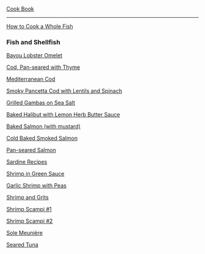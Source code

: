[Cook Book](https://github.com/vmsmith/CookBook/blob/master/README.md)  

-----  

[How to Cook a Whole Fish](https://www.foodandwine.com/news/how-to-cook-whole-fish)  

### Fish and Shellfish    

[Bayou Lobster Omelet]()  

[Cod, Pan-seared with Thyme](https://github.com/vmsmith/CookBook/blob/master/fish_cod_pan-seared_thyme.md)

[Mediterranean Cod](https://github.com/vmsmith/CookBook/blob/master/fish_cod_mediterranean.md)

[Smoky Pancetta Cod with Lentils and Spinach](https://github.com/vmsmith/CookBook/blob/master/fish_cod_smoky-pancetta.md)  

[Grilled Gambas on Sea Salt](https://github.com/vmsmith/CookBook/blob/master/fish_gambas_grilled.md)  

[Baked Halibut with Lemon Herb Butter Sauce](https://github.com/vmsmith/CookBook/blob/master/fish_halibut_baked.md)

[Baked Salmon (with mustard)](https://github.com/vmsmith/CookBook/blob/master/fish_salmon_baked.md)  

[Cold Baked Smoked Salmon](https://github.com/vmsmith/CookBook/blob/master/fish_salmon_baked_smoked.md)

[Pan-seared Salmon](https://github.com/vmsmith/CookBook/blob/master/fish_salmon_pan-seared.md)    

[Sardine Recipes](https://www.saveur.com/best-sardine-recipes/)  

[Shrimp in Green Sauce]()  

[Garlic Shrimp with Peas](https://github.com/vmsmith/CookBook/blob/master/fish_shrimp_garlic_peas.md)    

[Shrimp and Grits](https://github.com/vmsmith/CookBook/blob/master/fish_shrimp_grits.md)  

[Shrimp Scampi #1](https://github.com/vmsmith/CookBook/blob/master/fish_shrimp_scampi1.md)    

[Shrimp Scampi #2](https://github.com/vmsmith/CookBook/blob/master/fish_shrimp_scampi2.md)    

[Sole Meunière](https://github.com/vmsmith/CookBook/blob/master/fish_sole_meuniere.md)

[Seared Tuna](https://github.com/vmsmith/CookBook/blob/master/fish_tuna_seared.md)  
